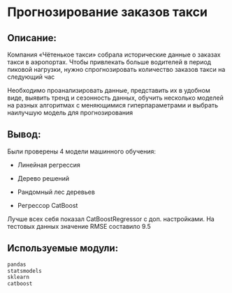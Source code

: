 # Прогнозирование заказов такси

## Описание:

Компания «Чётенькое такси» собрала исторические данные о заказах такси в аэропортах. Чтобы привлекать больше водителей в период пиковой нагрузки, нужно спрогнозировать количество заказов такси на следующий час 

Необходимо проанализировать данные, представить их в удобном виде, выявить тренд и сезонность данных, обучить несколько моделей на разных алгоритмах с меняющимися гиперпараметрами и выбрать наилучшую модель для прогнозирования 

## Вывод:

Были проверены 4 модели машинного обучения:

- Линейная регрессия

- Дерево решений

- Рандомный лес деревьев

- Регрессор CatBoost

Лучше всех себя показал CatBoostRegressor с доп. настройками. На тестовых данных значение RMSE составило 9.5

## Используемые модули:

```python
pandas 
statsmodels
sklearn
catboost
```